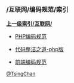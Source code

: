 ### /互联网/编码规范/索引


**[上一级索引/互联网/](/互联网/)**

- [PHP编码规范](/互联网/编码规范/PHP编码规范)

- [代码整洁之道-php版](/互联网/编码规范/代码整洁之道-php版)

- [前端编码规范](/互联网/编码规范/前端编码规范)


<font size=2 color='grey'> [@TsingChan](https://github.com/tsingchan) </font>

